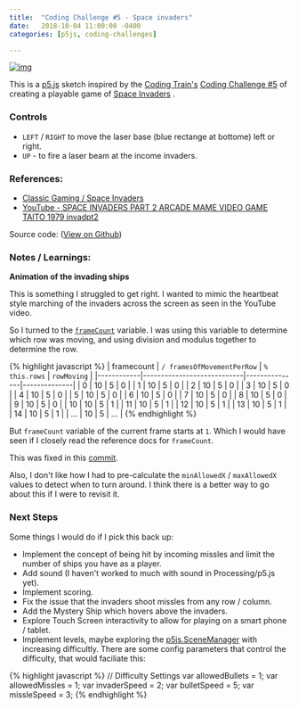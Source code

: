 ```yaml
---
title:  "Coding Challenge #5 - Space invaders"
date:   2018-10-04 11:00:00 -0400
categories: [p5js, coding-challenges]

---
```


[![img][screenshot]][live-view]

This is a [p5.js][p5js-home] sketch inspired by the [Coding Train's][coding-train] [Coding Challenge #5][ct-challenge-5] of creating a playable game of [Space Invaders][wiki-space-invaders] .


### Controls

-  `LEFT` / `RIGHT` to move the laser base (blue rectange at bottome) left or right.
-  `UP` - to fire a laser beam at the income invaders.


### References:
* [Classic Gaming / Space Invaders][classic-gaming]
* [YouTube - SPACE INVADERS PART 2 ARCADE MAME VIDEO GAME TAITO 1979 invadpt2
][youtube-space-invaders]

Source code: ([View on Github][source-code])

### Notes / Learnings:

**Animation of the invading ships**

This is something I struggled to get right. I wanted to mimic the heartbeat style marching of the invaders across the screen as seen in the YouTube video. 

So I turned to the [`frameCount`][p5js-framecount] variable. I was using this variable to determine which row was moving, and using division and modulus together to determine the row.

{% highlight javascript %}
| framecount | `/ framesOfMovementPerRow` | `% this.rows` |  `rowMoving` |
|------------|----------------------------|---------------|--------------|
|    0       |           10               |     5         |   0          |
|    1       |           10               |     5         |   0          |
|    2       |           10               |     5         |   0          |
|    3       |           10               |     5         |   0          |
|    4       |           10               |     5         |   0          |
|    5       |           10               |     5         |   0          |
|    6       |           10               |     5         |   0          |
|    7       |           10               |     5         |   0          |
|    8       |           10               |     5         |   0          |
|    9       |           10               |     5         |   0          |
|   10       |           10               |     5         |   1          |
|   11       |           10               |     5         |   1          |
|   12       |           10               |     5         |   1          |
|   13       |           10               |     5         |   1          |
|   14       |           10               |     5         |   1          |
|  ...       |           10               |     5         |   ...        |
{% endhighlight  %}

But `frameCount`  variable of the current frame starts at `1`.  Which I would have seen if I closely read the reference docs for `frameCount`.

This was fixed in this [commit](https://github.com/brianhonohan/sketchbook/pull/30/commits/a5eeee21bbb1c32506635e26d890a1a7ae88ff05#diff-96b71619909fb03f8bd537944ab4156dR153).

Also, I don't like how I had to pre-calculate the `minAllowedX` / `maxAllowedX` values to detect when to turn around. I think there is a better way to go about this if I were to revisit it.

### Next Steps

Some things I would do if I pick this back up:

* Implement the concept of being hit by incoming missles and limit the number of ships you have as a player.
* Add sound (I haven't worked to much with sound in Processing/p5.js yet).
* Implement scoring.
* Fix the issue that the invaders shoot missles from any row / column.
* Add the Mystery Ship which hovers above the invaders.
* Explore Touch Screen interactivity to allow for playing on a smart phone / tablet.
* Implement levels, maybe exploring the [p5js.SceneManager](https://github.com/mveteanu/p5.SceneManager) with increasing difficultly. There are some config parameters that control the difficulty, that would faciliate this:

{% highlight javascript %}
// Difficulty Settings
var allowedBullets = 1;
var allowedMissles = 1;
var invaderSpeed = 2;
var bulletSpeed = 5;
var missleSpeed = 3;
{% endhighlight %}




[p5js-home]: http://p5js.org/
[p5js-framecount]: https://p5js.org/reference/#/p5/frameCount
[coding-train]: https://thecodingtrain.com/
[ct-challenge-5]: https://www.youtube.com/watch?v=biN3v3ef-Y0&list=PLRqwX-V7Uu6ZiZxtDDRCi6uhfTH4FilpH&index=5
[source-code]: https://github.com/brianhonohan/sketchbook/tree/master/p5js/coding-challenges/space-invaders/
[live-view]: /sketchbook/p5js/coding-challenges/space-invaders/live-view.html
[screenshot]: /sketchbook/p5js/coding-challenges/space-invaders/screenshot.png
[wiki-space-invaders]: https://en.wikipedia.org/wiki/Space_Invaders
[classic-gaming]: http://www.classicgaming.cc/classics/space-invaders/
[youtube-space-invaders]: https://www.youtube.com/watch?v=kR2fjwr-TzA&t=125s
